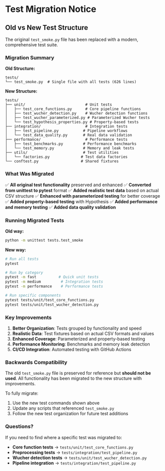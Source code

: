# Test Migration Notice

## Old vs New Test Structure

The original `test_smoke.py` file has been replaced with a modern, comprehensive test suite.

### Migration Summary

**Old Structure:**
```
tests/
└── test_smoke.py  # Single file with all tests (626 lines)
```

**New Structure:**
```
tests/
├── unit/                           # Unit tests
│   ├── test_core_functions.py      # Core pipeline functions
│   ├── test_wucher_detection.py    # Wucher detection functions
│   ├── test_wucher_parameterized.py # Parameterized Wucher tests
│   └── test_hypothesis_properties.py # Property-based tests
├── integration/                    # Integration tests
│   ├── test_pipeline.py           # Pipeline workflows
│   └── test_data_quality.py       # Real data validation
├── performance/                    # Performance tests
│   ├── test_benchmarks.py         # Performance benchmarks
│   └── test_memory.py             # Memory and leak tests
├── utils/                         # Test utilities
│   └── factories.py              # Test data factories
└── conftest.py                   # Shared fixtures
```

### What Was Migrated

✅ **All original test functionality** preserved and enhanced
✅ **Converted from unittest to pytest** format
✅ **Added realistic test data** based on actual CSV structure
✅ **Enhanced with parameterized testing** for better coverage
✅ **Added property-based testing** with Hypothesis
✅ **Added performance and memory testing**
✅ **Added data quality validation**

### Running Migrated Tests

**Old way:**
```bash
python -m unittest tests.test_smoke
```

**New way:**
```bash
# Run all tests
pytest

# Run by category
pytest -m fast          # Quick unit tests
pytest -m medium         # Integration tests  
pytest -m performance    # Performance tests

# Run specific components
pytest tests/unit/test_core_functions.py
pytest tests/unit/test_wucher_detection.py
```

### Key Improvements

1. **Better Organization**: Tests grouped by functionality and speed
2. **Realistic Data**: Test fixtures based on actual CSV formats and values
3. **Enhanced Coverage**: Parameterized and property-based testing
4. **Performance Monitoring**: Benchmarks and memory leak detection
5. **CI/CD Integration**: Automated testing with GitHub Actions

### Backwards Compatibility

The old `test_smoke.py` file is preserved for reference but **should not be used**. All functionality has been migrated to the new structure with improvements.

To fully migrate:
1. Use the new test commands shown above
2. Update any scripts that referenced `test_smoke.py`
3. Follow the new test organization for future test additions

### Questions?

If you need to find where a specific test was migrated to:
- **Core function tests** → `tests/unit/test_core_functions.py`
- **Preprocessing tests** → `tests/integration/test_pipeline.py`
- **Wucher detection tests** → `tests/unit/test_wucher_detection.py`
- **Pipeline integration** → `tests/integration/test_pipeline.py`
